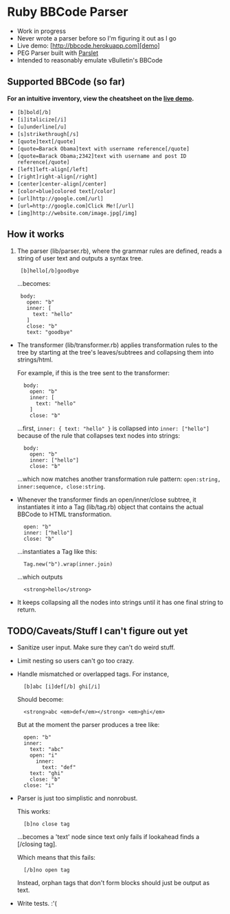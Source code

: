 # Ruby BBCode Parser

* Work in progress
* Never wrote a parser before so I'm figuring it out as I go
* Live demo: [http://bbcode.herokuapp.com][demo]
* PEG Parser built with [Parslet](http://kschiess.github.com/parslet/)
* Intended to reasonably emulate vBulletin's BBCode

[demo]: http://bbcode.herokuapp.com/


## Supported BBCode (so far)

**For an intuitive inventory, view the cheatsheet on the [live demo][demo].**

* `[b]bold[/b]`
* `[i]italicize[/i]`
* `[u]underline[/u]`
* `[s]strikethrough[/s]`
* `[quote]text[/quote]`
* `[quote=Barack Obama]text with username reference[/quote]`
* `[quote=Barack Obama;2342]text with username and post ID reference[/quote]`
* `[left]left-align[/left]`
* `[right]right-align[/right]`
* `[center]center-align[/center]`
* `[color=blue]colored text[/color]`
* `[url]http://google.com[/url]`
* `[url=http://google.com]Click Me![/url]`
* `[img]http://website.com/image.jpg[/img]`

## How it works

1. The parser (lib/parser.rb), where the grammar rules are defined, reads a string of user text and outputs a syntax tree.

        [b]hello[/b]goodbye
       
   …becomes:
   
        body:
          open: "b"
          inner: [
            text: "hello"
          ]
          close: "b"
          text: "goodbye"
         
* The transformer (lib/transformer.rb) applies transformation rules to the tree by starting at the tree's leaves/subtrees and collapsing them into strings/html.

    For example, if this is the tree sent to the transformer:
    
        body:
          open: "b"
          inner: [
            text: "hello"
          ]  
          close: "b"
          
    …first, `inner: { text: "hello" }` is collapsed into `inner: ["hello"]` because of the rule that collapses text nodes into strings:
    
        body:
          open: "b"
          inner: ["hello"]
          close: "b"
          
    …which now matches another transformation rule pattern: `open:string, inner:sequence, close:string`.
    
* Whenever the transformer finds an open/inner/close subtree, it instantiates it into a Tag (lib/tag.rb) object that contains the actual BBCode to HTML transformation.

        open: "b"
        inner: ["hello"]
        close: "b"
        
    …instantiates a Tag like this:
    
        Tag.new("b").wrap(inner.join)
        
    …which outputs 
    
        <strong>hello</strong>
        
* It keeps collapsing all the nodes into strings until it has one final string to return.

## TODO/Caveats/Stuff I can't figure out yet

* Sanitize user input. Make sure they can't do weird stuff.
* Limit nesting so users can't go too crazy.
* Handle mismatched or overlapped tags. For instance, 

        [b]abc [i]def[/b] ghi[/i]
        
    Should become:
    
        <strong>abc <em>def</em></strong> <em>ghi</em>
        
    But at the moment the parser produces a tree like:
    
        open: "b"
        inner:
          text: "abc"
          open: "i"
            inner:
              text: "def"
          text: "ghi"
          close: "b"
        close: "i"

* Parser is just too simplistic and nonrobust.

    This works:
    
        [b]no close tag
        
    …becomes a 'text' node since text only fails if lookahead finds a [/closing tag].
    
    Which means that this fails:
    
        [/b]no open tag
        
    Instead, orphan tags that don't form blocks should just be output as text.
* Write tests. :'(
